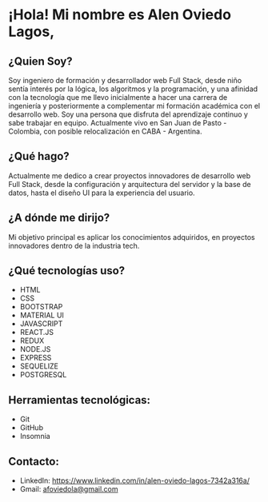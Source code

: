 # ¡Hola! Mi nombre es Alen Oviedo Lagos,


## ¿Quien Soy?

Soy ingeniero de formación y desarrollador web Full Stack, desde niño sentía interés por la lógica, los algoritmos y la programación, y una afinidad con la tecnología que me llevo inicialmente a hacer una carrera de ingeniería y posteriormente a complementar mi formación académica con el desarrollo web. Soy una persona que disfruta del aprendizaje continuo y sabe trabajar en equipo. Actualmente vivo en San Juan de Pasto - Colombia, con posible relocalización en CABA - Argentina.

## ¿Qué hago?

Actualmente me dedico a crear proyectos innovadores de desarrollo web Full Stack, desde la configuración y arquitectura del servidor y la base de datos, hasta el diseño UI para la experiencia del usuario.

## ¿A dónde me dirijo? 

Mi objetivo principal es aplicar los conocimientos adquiridos, en proyectos innovadores dentro de la industria tech. 

## ¿Qué tecnologías uso?

- ⁠HTML
- CSS
- ⁠BOOTSTRAP
- MATERIAL UI
- ⁠JAVASCRIPT
- ⁠REACT.JS
- ⁠REDUX
- NODE.JS
- ⁠EXPRESS
- ⁠SEQUELIZE
- POSTGRESQL

## Herramientas tecnológicas:
 
  - Git
  - GitHub
  - Insomnia

## Contacto:

- LinkedIn: https://www.linkedin.com/in/alen-oviedo-lagos-7342a316a/
- Gmail: afoviedola@gmail.com

